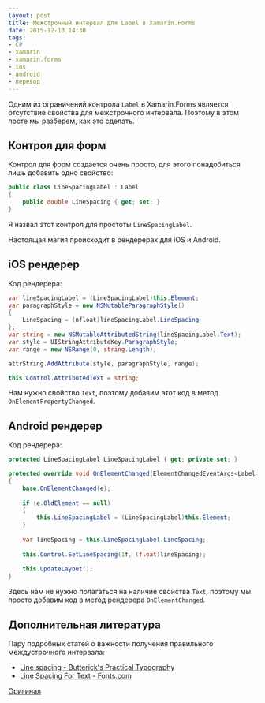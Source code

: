```yaml
---
layout: post
title: Межстрочный интервал для Label в Xamarin.Forms
date: 2015-12-13 14:30
tags:
- C#
- xamarin
- xamarin.forms
- ios
- android
- перевод
---
```


Одним из ограничений контрола `Label` в Xamarin.Forms является отсутствие свойства для межстрочного интервала. Поэтому в этом посте мы разберем, как это сделать.

## Контрол для форм

Контрол для форм создается очень просто, для этого понадобиться лишь добавить одно свойство:

``` csharp
public class LineSpacingLabel : Label
{
    public double LineSpacing { get; set; }
}
```

Я назвал этот контрол для простоты `LineSpacingLabel`.

Настоящая магия происходит в рендерерах для iOS и Android.

## iOS рендерер

Код рендерера:

```csharp
var lineSpacingLabel = (LineSpacingLabel)this.Element;
var paragraphStyle = new NSMutableParagraphStyle()
{
    LineSpacing = (nfloat)lineSpacingLabel.LineSpacing
};
var string = new NSMutableAttributedString(lineSpacingLabel.Text);
var style = UIStringAttributeKey.ParagraphStyle;
var range = new NSRange(0, string.Length);

attrString.AddAttribute(style, paragraphStyle, range);

this.Control.AttributedText = string;
```

Нам нужно свойство `Text`, поэтому добавим этот код в метод `OnElementPropertyChanged`.

## Android рендерер

Код рендерера:

```csharp
protected LineSpacingLabel LineSpacingLabel { get; private set; }

protected override void OnElementChanged(ElementChangedEventArgs<Label> e)
{
    base.OnElementChanged(e);
    
    if (e.OldElement == null)
    {
        this.LineSpacingLabel = (LineSpacingLabel)this.Element;
    }
    
    var lineSpacing = this.LineSpacingLabel.LineSpacing;
    
    this.Control.SetLineSpacing(1f, (float)lineSpacing);
    
    this.UpdateLayout();
}
```

Здесь нам не нужно полагаться на наличие свойства `Text`, поэтому мы просто добавим код в метод рендерера `OnElementChanged`.

## Дополнительная литература

Пару подробных статей о важности получения правильного междустрочного интервала:

- [Line spacing - Butterick's Practical Typography](http://practicaltypography.com/line-spacing.html)
- [Line Spacing For Text - Fonts.com](http://www.fonts.com/content/learning/fontology/level-2/text-typography/line-spacing-for-text)

[Оригинал](http://thetechstudio.ghost.io/line-spacing-label-in-xamarin-forms/)
